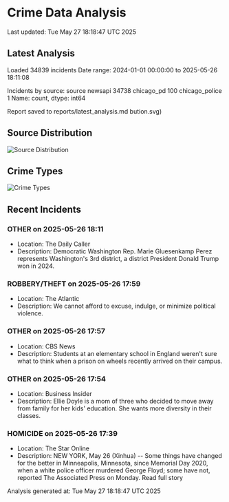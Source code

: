 # Crime Data Analysis
Last updated: Tue May 27 18:18:47 UTC 2025

## Latest Analysis

Loaded 34839 incidents
Date range: 2024-01-01 00:00:00 to 2025-05-26 18:11:08

Incidents by source:
source
newsapi           34738
chicago_pd          100
chicago_police        1
Name: count, dtype: int64

Report saved to reports/latest_analysis.md
bution.svg)

## Source Distribution
![Source Distribution](images/source_distribution.svg)

## Crime Types
![Crime Types](images/crime_types.svg)

## Recent Incidents

### OTHER on 2025-05-26 18:11
- Location: The Daily Caller
- Description: Democratic Washington Rep. Marie Gluesenkamp Perez represents Washington's 3rd district, a district President Donald Trump won in 2024.


### ROBBERY/THEFT on 2025-05-26 17:59
- Location: The Atlantic
- Description: We cannot afford to excuse, indulge, or minimize political violence.


### OTHER on 2025-05-26 17:57
- Location: CBS News
- Description: Students at an elementary school in England weren't sure what to think when a prison on wheels recently arrived on their campus.


### OTHER on 2025-05-26 17:54
- Location: Business Insider
- Description: Ellie Doyle is a mom of three who decided to move away from family for her kids' education. She wants more diversity in their classes.


### HOMICIDE on 2025-05-26 17:39
- Location: The Star Online
- Description: NEW YORK, May 26 (Xinhua) -- Some things have changed for the better in Minneapolis, Minnesota, since Memorial Day 2020, when a white police officer murdered George Floyd; some have not, reported The Associated Press on Monday. Read full story

Analysis generated at: Tue May 27 18:18:47 UTC 2025
